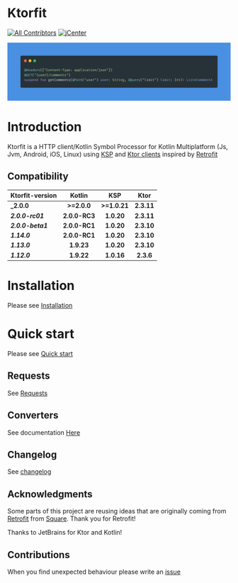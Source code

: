 <h1>Ktorfit</h1>

[![All Contribtors](https://img.shields.io/badge/Maven-Central-download.svg?style=flat-square)](https://mvnrepository.com/artifact/de.jensklingenberg.ktorfit)
[![jCenter](https://img.shields.io/badge/Apache-2.0-green.svg)](https://github.com/Foso/Ktorfit/blob/master/LICENSE)

<p align="center">
  <img src ="https://raw.githubusercontent.com/Foso/Experimental/master/carbon.png"  />
</p>

# Introduction

Ktorfit is a HTTP client/Kotlin Symbol Processor for Kotlin Multiplatform (Js, Jvm, Android, iOS, Linux)
using [KSP](https://github.com/google/ksp) and [Ktor clients](https://ktor.io/docs/getting-started-ktor-client.html)
inspired by [Retrofit](https://square.github.io/retrofit/)

## Compatibility

| Ktorfit-version   |    Kotlin     |     KSP      |    Ktor    |
|-------------------|:-------------:|:------------:|:----------:|
| **_2.0.0**        |  **>=2.0.0**  | **>=1.0.21** | **2.3.11** |
| **_2.0.0-rc01_**  | **2.0.0-RC3** |  **1.0.20**  | **2.3.11** |
| **_2.0.0-beta1_** | **2.0.0-RC1** |  **1.0.20**  | **2.3.10** |
| **_1.14.0_**      | **2.0.0-RC1** |  **1.0.20**  | **2.3.10** |
| **_1.13.0_**      |  **1.9.23**   |  **1.0.20**  | **2.3.10** |
| **_1.12.0_**      |  **1.9.22**   |  **1.0.16**  | **2.3.6**  |



# Installation

Please see [Installation](./installation.md)

# Quick start

Please see [Quick start](./quick-start.md)

## Requests

See [Requests](./requests.md)

## Converters

See documentation [Here](./converters/converters.md)

## Changelog

See [changelog](./CHANGELOG.md)

## Acknowledgments

Some parts of this project are reusing ideas that are originally coming
from [Retrofit](https://square.github.io/retrofit/) from [Square](https://github.com/square). Thank you for Retrofit!

Thanks to JetBrains for Ktor and Kotlin!

## Contributions

When you find unexpected behaviour please write an [issue](https://github.com/Foso/Ktorfit/issues/new/choose)
